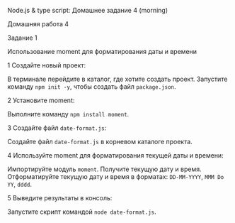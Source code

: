 Node.js & type script: Домашнее задание 4 (morning)

Домашняя работа 4

Задание 1

Использование moment для форматирования даты и времени

1 Создайте новый проект:

В терминале перейдите в каталог, где хотите создать проект.
Запустите команду `npm init -y`, чтобы создать файл `package.json`.

2 Установите moment:

Выполните команду `npm install moment`.

3 Создайте файл `date-format.js`:

Создайте файл `date-format.js` в корневом каталоге проекта.

4 Используйте moment для форматирования текущей даты и времени:

Импортируйте модуль `moment`.
Получите текущую дату и время.
Отформатируйте текущую дату и время в форматах: `DD-MM-YYYY`, `MMM Do YY`, `dddd`.

5 Выведите результаты в консоль:

Запустите скрипт командой `node date-format.js`.


